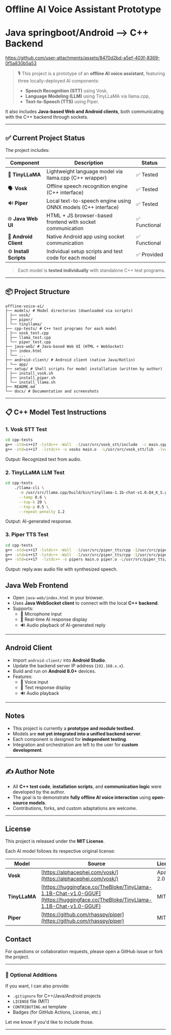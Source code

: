 

#  Offline AI Voice Assistant Prototype 
#  Java springboot/Android --> C++ Backend


https://github.com/user-attachments/assets/8470d2bd-a5ef-403f-8369-0f5a830b5a53



> 🎙️ This project is a prototype of an **offline AI voice assistant**, featuring three locally-deployed AI components:
> - **Speech Recognition (STT)** using Vosk,
> - **Language Modeling (LLM)** using TinyLLaMA via llama.cpp,
> - **Text-to-Speech (TTS)** using Piper.

It also includes **Java-based Web and Android clients**, both communicating with the C++ backend through sockets.

---

## ✅ Current Project Status

The project includes:

| Component            | Description                                                   | Status       |
|----------------------|---------------------------------------------------------------|--------------|
| 🧠 **TinyLLaMA**      | Lightweight language model via llama.cpp (C++ wrapper)         | ✅ Tested     |
| 🗣️ **Vosk**          | Offline speech recognition engine (C++ interface)             | ✅ Tested     |
| 🔊 **Piper**         | Local text-to-speech engine using ONNX models (C++ interface) | ✅ Tested     |
| 🌐 **Java Web UI**   | HTML + JS browser-based frontend with socket communication    | ✅ Functional |
| 📱 **Android Client**| Native Android app using socket communication                 | ✅ Functional |
| ⚙️ **Install Scripts**| Individual setup scripts and test code for each model         | ✅ Provided   |

> Each model is **tested individually** with standalone C++ test programs.

---

## 📦 Project Structure
```
offline-voice-ai/
├── models/ # Model directories (downloaded via scripts)
│ ├── vosk/
│ ├── piper/
│ └── tinyllama/
├── cpp-tests/ # C++ test programs for each model
│ ├── vosk_test.cpp
│ ├── llama_test.cpp
│ └── piper_test.cpp
├── java-web/ # Java-based Web UI (HTML + WebSocket)
│ ├── index.html
│ └── ...
├── android-client/ # Android client (native Java/Kotlin)
│ └── app/
├── setup/ # Shell scripts for model installation (written by author)
│ ├── install_vosk.sh
│ ├── install_piper.sh
│ └── install_llama.sh
├── README.md
└── docs/ # Documentation and screenshots
```


---

## 📋 C++ Model Test Instructions

###  1. Vosk STT Test

```bash
cd cpp-tests
g++ -std=c++17 -lstdc++ -Wall  -I/usr/src/vosk_stt/include  -c main.cpp -o main.o
g++ -std=c++17  -lstdc++ -o vosks main.o  -L/usr/src/vosk_stt/lib  -lvosk -Wl,--copy-dt-needed-entries -Wl,-rpath=/usr/src/vosk_stt/lib -lm -lpthread -ldl  /usr/lib/x86_64-linux-gnu/libpthread.a

```
Output: Recognized text from audio.

### 2. TinyLLaMA LLM Test

```bash
cd cpp-tests
	./llama-cli \
	  -m /usr/src/llama.cpp/build/bin/tinyllama-1.1b-chat-v1.0.Q4_K_S.gguf\
	  --temp 0.6 \
	  --top-k 20 \
	  --top-p 0.5 \
	  --repeat-penalty 1.2
```
Output: AI-generated response.

### 3. Piper TTS Test

```bash
cd cpp-tests
g++ -std=c++17 -lstdc++ -Wall  -I/usr/src/piper_tts/cpp -I/usr/src/piper_tts/pi/include  -c main.cpp -o main.o
g++ -std=c++17 -lstdc++ -Wall  -I/usr/src/piper_tts/cpp -I/usr/src/piper_tts/pi/include  -c piper.cpp -o piper.o
g++ -std=c++17  -lstdc++ -o pipers main.o piper.o -L/usr/src/piper_tts/pi/lib  -lonnxruntime -lpiper_phonemize -lespeak-ng -Wl,--copy-dt-needed-entries -Wl,-rpath=/usr/src/piper_tts/pi/lib -lm -lpthread  /usr/lib/x86_64-linux-gnu/libpthread.a

```
Output: reply.wav audio file with synthesized speech.

##  Java Web Frontend

- Open `java-web/index.html` in your browser.
- Uses **Java WebSocket client** to connect with the local **C++ backend**.
- Supports:
  - 🎤 Microphone input
  - 🧠 Real-time AI response display
  - 🔊 Audio playback of AI-generated reply

---

##  Android Client

- Import `android-client/` into **Android Studio**.
- Update the backend server IP address (`192.168.x.x`).
- Build and run on **Android 8.0+** devices.
- Features:
  - 🎤 Voice input
  - 💬 Text response display
  - 🔊 Audio playback

---

##  Notes

- This project is currently a **prototype and module testbed**.
- Models are **not yet integrated into a unified backend server**.
- Each component is designed for **independent testing**.
- Integration and orchestration are left to the user for **custom development**.

---

## ✍ Author Note

- All **C++ test code**, **installation scripts**, and **communication logic** were developed by the author.
- The goal is to demonstrate **fully offline AI voice interaction** using **open-source models**.
- Contributions, forks, and custom adaptations are welcome.

---

##  License

This project is released under the **MIT License**.

Each AI model follows its respective original license:

| Model      | Source                                         | License     |
|------------|------------------------------------------------|-------------|
| **Vosk**   | [https://alphacephei.com/vosk/](https://alphacephei.com/vosk/)             | Apache 2.0  |
| **TinyLLaMA** | [https://huggingface.co/TheBloke/TinyLlama-1.1B-Chat-v1.0-GGUF](https://huggingface.co/TheBloke/TinyLlama-1.1B-Chat-v1.0-GGUF) | MIT         |
| **Piper**  | [https://github.com/rhasspy/piper](https://github.com/rhasspy/piper)       | MIT         |


## Contact

For questions or collaboration requests, please open a GitHub issue or fork the project.


---

### 🔧 Optional Additions

If you want, I can also provide:

- `.gitignore` for C++/Java/Android projects  
- `LICENSE` file (MIT)  
- `CONTRIBUTING.md` template  
- Badges (for GitHub Actions, License, etc.)

Let me know if you'd like to include those.

---



















